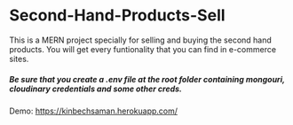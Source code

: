 # Second-Hand-Products-Sell
This is a MERN project specially for selling and buying the second hand products.
You will get every funtionality that you can find in e-commerce sites.

##### Be sure that you create a .env file at the root folder containing mongouri, cloudinary credentials and some other creds.
Demo:  https://kinbechsaman.herokuapp.com/
